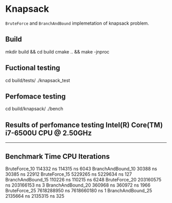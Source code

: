 # Knapsack

`BruteForce` and `BranchAndBound` implemetation of knapsack problem.

## Build

mkdir build && cd build
cmake .. && make -jnproc

## Fuctional testing

cd build/tests/
./knapsack_test

## Perfomace testing

cd build/knapsack/
./bench


## Results of perfomance testing Intel(R) Core(TM) i7-6500U CPU @ 2.50GHz

------------------------------------------------------------
Benchmark                  Time             CPU   Iterations
------------------------------------------------------------
BruteForce_10         114332 ns       114315 ns         6043
BranchAndBound_10      30388 ns        30385 ns        22912
BruteForce_15        5229265 ns      5229634 ns          127
BranchAndBound_15     110226 ns       110215 ns         6248
BruteForce_20      203160575 ns    203166153 ns            3
BranchAndBound_20     360968 ns       360972 ns         1966
BruteForce_25     7618288950 ns   7618660180 ns            1
BranchAndBound_25    2135664 ns      2135315 ns          325
